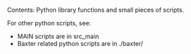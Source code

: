 
Contents: Python library functions and small pieces of scripts.

For other python scripts, see:
* MAIN scripts are in src_main
* Baxter related python scripts are in ./baxter/